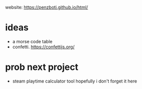 website: https://penzboti.github.io/html/

# ideas
- a morse code table
- confetti. https://confettijs.org/

# prob next project
- steam playtime calculator tool
hopefully i don't forget it here